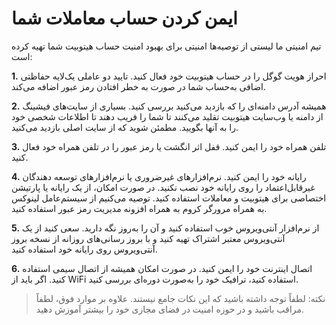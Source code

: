 # ایمن کردن حساب معاملات شما

تیم امنیتی ما لیستی از توصیه‌ها امنیتی برای بهبود امنیت حساب هیتوبیت شما تهیه کرده است:

**1.**	احراز هویت گوگل را در حساب هیتوبیت خود فعال کنید.
تایید دو عاملی  یک‌لایه حفاظتی اضافی به‌حساب شما در صورت به خطر افتادن رمز عبور اضافه می‌کند.

**2.**	همیشه آدرس دامنه‌ای را که بازدید می‌کنید بررسی کنید.
بسیاری از سایت‌های فیشینگ از دامنه یا وب‌سایت هیتوبیت تقلید می‌کنند تا شما را فریب دهند تا اطلاعات شخصی خود را به آنها بگویید. مطمئن شوید که از سایت اصلی بازدید می‌کنید.

**3.**	تلفن همراه خود را ایمن کنید.
قفل اثر انگشت یا رمز عبور را در تلفن همراه خود فعال کنید.

**4.**	رایانه خود را ایمن کنید.
نرم‌افزارهای غیرضروری یا نرم‌افزارهای توسعه دهندگان غیرقابل‌اعتماد را روی رایانه خود نصب نکنید. در صورت امکان، از یک رایانه یا پارتیشن اختصاصی برای هیتوبیت و معاملات استفاده کنید. توصیه می‌کنیم از سیستم‌عامل لینوکس به همراه مرورگر کروم به همراه افزونه مدیریت رمز عبور استفاده کنید.

**5.**	از نرم‌افزار آنتی‌ویروس خوب استفاده کنید و آن را به‌روز نگه دارید.
سعی کنید از یک آنتی‌ویروس معتبر اشتراک تهیه کنید و با بروز رسانی‌های روزانه از نسخه بروز آنتی‌ویروس روی رایانه خود استفاده کنید.

**6.**	اتصال اینترنت خود را ایمن کنید.
در صورت امکان همیشه از اتصال سیمی استفاده کنید. اگر باید از WiFi استفاده کنید، ترافیک خود را به‌صورت دوره‌ای بررسی کنید.

> نکته: لطفاً توجه داشته باشید که این نکات جامع نیستند. علاوه بر موارد فوق، لطفاً مراقب باشید و در حوزه امنیت در فضای مجازی خود را بیشتر آموزش دهید.
